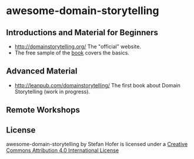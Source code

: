 # awesome-domain-storytelling
## Introductions and Material for Beginners
- http://domainstorytelling.org/ The "official" website.
- The free sample of the [book](http://leanpub.com/domainstorytelling/) covers the basics.
## Advanced Material
- http://leanpub.com/domainstorytelling/ The first book about Domain Storytelling (work in progress).
## Remote Workshops
## License
awesome-domain-storytelling by Stefan Hofer is licensed under a [Creative Commons Attribution 4.0 International License](https://creativecommons.org/licenses/by/4.0/)
